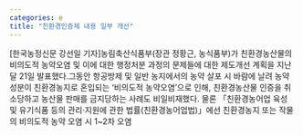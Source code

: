 ```yaml
---
categories: e
title: "친환경인증제 내용 일부 개선"
---
```

[한국농정신문 강선일 기자]농림축산식품부(장관 정황근, 농식품부)가 친환경농산물의 비의도적 농약오염 및 이에 대한 행정처분 과정의 문제들에 대한 제도개선 계획을 지난달 21일 발표했다.그동안 항공방제 및 일반 농지에서의 농약 살포 시 바람에 날려 농약 성분이 친환경농지로 혼입되는 ‘비의도적 농약오염’으로 인해, 친환경농산물 인증을 취소당하고 농산물 판매를 금지당하는 사례도 비일비재했다. 물론 「친환경농어업 육성 및 유기식품 등의 관리·지원에 관한 법률(친환경농어업법)」에선 친환경농지 또는 작물의 비의도적 농약 오염 시 1~2차 오염